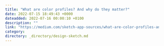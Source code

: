 ```yaml
---
title: "What are color profiles? And why do they matter?"
date: 2022-07-15 18:49:43 +0000
dateadded: 2022-07-16 00:00:10 +0100
description: ""
link: "https://medium.com/sketch-app-sources/what-are-color-profiles-and-why-do-they-matter-b917bd3ea18d?source=rss----d23119b14977---4"
category:
directory: _directory/design-sketch.md
---
```

